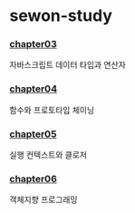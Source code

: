 # sewon-study

### <a href="https://github.com/InsideJavascriptStudy/sewon-study/tree/master/src/main/webapp/chapter03">chapter03</a>
자바스크립트 데이터 타입과 연산자

### <a href="https://github.com/InsideJavascriptStudy/sewon-study/tree/master/src/main/webapp/chapter04">chapter04</a>
함수와 프로토타입 체이닝

### <a href="https://github.com/InsideJavascriptStudy/sewon-study/tree/master/src/main/webapp/chapter05">chapter05</a>
실행 컨텍스트와 클로저

### <a href="https://github.com/InsideJavascriptStudy/sewon-study/tree/master/src/main/webapp/chapter06">chapter06</a>
객체지향 프로그래밍

